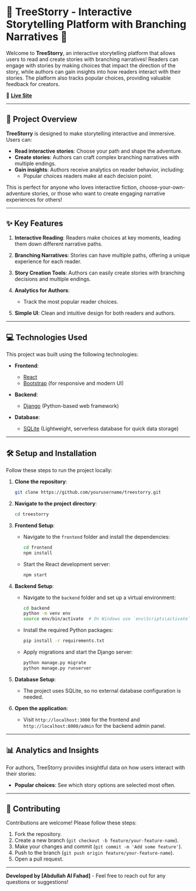 # 🌳 TreeStorry - Interactive Storytelling Platform with Branching Narratives 🌿

Welcome to **TreeStorry**, an interactive storytelling platform that allows users to read and create stories with branching narratives! Readers can engage with stories by making choices that impact the direction of the story, while authors can gain insights into how readers interact with their stories. The platform also tracks popular choices, providing valuable feedback for creators.

🔗 **[Live Site](https://treestorry.vercel.app/stories)**

---

## 📖 Project Overview

**TreeStorry** is designed to make storytelling interactive and immersive. Users can:
- **Read interactive stories**: Choose your path and shape the adventure.
- **Create stories**: Authors can craft complex branching narratives with multiple endings.
- **Gain insights**: Authors receive analytics on reader behavior, including:
  - Popular choices readers make at each decision point.
    

This is perfect for anyone who loves interactive fiction, choose-your-own-adventure stories, or those who want to create engaging narrative experiences for others!

---

## ✨ Key Features

1. **Interactive Reading**: Readers make choices at key moments, leading them down different narrative paths.
2. **Branching Narratives**: Stories can have multiple paths, offering a unique experience for each reader.
3. **Story Creation Tools**: Authors can easily create stories with branching decisions and multiple endings.
4. **Analytics for Authors**:
   - Track the most popular reader choices.
   
5. **Simple UI**: Clean and intuitive design for both readers and authors.

---

## 💻 Technologies Used

This project was built using the following technologies:

- **Frontend**: 
  - [React](https://reactjs.org/)
  - [Bootstrap](https://getbootstrap.com/) (for responsive and modern UI)
  
- **Backend**:
  - [Django](https://www.djangoproject.com/) (Python-based web framework)
  
- **Database**:
  - [SQLite](https://www.sqlite.org/index.html) (Lightweight, serverless database for quick data storage)

---

## 🛠️ Setup and Installation

Follow these steps to run the project locally:

1. **Clone the repository**:
    ```bash
    git clone https://github.com/yourusername/treestorry.git
    ```

2. **Navigate to the project directory**:
    ```bash
    cd treestorry
    ```

3. **Frontend Setup**:
    - Navigate to the `frontend` folder and install the dependencies:
      ```bash
      cd frontend
      npm install
      ```
    - Start the React development server:
      ```bash
      npm start
      ```

4. **Backend Setup**:
    - Navigate to the `backend` folder and set up a virtual environment:
      ```bash
      cd backend
      python -m venv env
      source env/bin/activate  # On Windows use `env\Scripts\activate`
      ```
    - Install the required Python packages:
      ```bash
      pip install -r requirements.txt
      ```
    - Apply migrations and start the Django server:
      ```bash
      python manage.py migrate
      python manage.py runserver
      ```

5. **Database Setup**:
    - The project uses SQLite, so no external database configuration is needed.

6. **Open the application**:
    - Visit `http://localhost:3000` for the frontend and `http://localhost:8000/admin` for the backend admin panel.

---

## 📊 Analytics and Insights

For authors, TreeStorry provides insightful data on how users interact with their stories:
- **Popular choices**: See which story options are selected most often.

---

## 🤝 Contributing

Contributions are welcome! Please follow these steps:
1. Fork the repository.
2. Create a new branch (`git checkout -b feature/your-feature-name`).
3. Make your changes and commit (`git commit -m 'Add some feature'`).
4. Push to the branch (`git push origin feature/your-feature-name`).
5. Open a pull request.

---


**Developed by [Abdullah Al Fahad]** - Feel free to reach out for any questions or suggestions!
